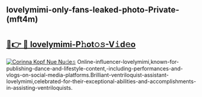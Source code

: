 ## lovelymimi-only-fans​-leaked-photo​-Private-(mft4m)


# <h2><a href="https://mediaupload.pro?title=lovelymimi&ref=git">🔗👉 🔴 lovelymimi-P𝚑ot𝚘𝚜-V𝚒d𝚎o</a></h2>

[![Corinna Kopf Nue Nu𝚍e𝚜](https://i.imgur.com/0qMVB7G.gif)](https://mediaupload.pro?title=lovelymimi&ref=git)
Online-influencer-lovelymimi,known-for-publishing-dance-and-lifestyle-content,-including-performances-and-vlogs-on-social-media-platforms.Brilliant-ventriloquist-assistant-lovelymimi,celebrated-for-their-exceptional-abilities-and-accomplishments-in-assisting-ventriloquists.  